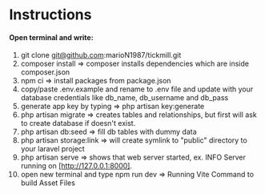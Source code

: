 # Instructions

#### Open terminal and write:

1. git clone git@github.com:marioN1987/tickmill.git
2. composer install => composer installs dependencies which are inside composer.json
3. npm ci => install packages from package.json
4. copy/paste .env.example and rename to .env file and update with your database credentials like db_name, db_username and db_pass
5. generate app key by typing => php artisan key:generate
6. php artisan migrate => creates tables and relationships, but first will ask to create database if doesn't exist.
7. php artisan db:seed => fill db tables with dummy data
8. php artisan storage:link => will create symlink to "public" directory to your laravel project
9. php artisan serve => shows that web server started, ex. INFO  Server running on [http://127.0.0.1:8000].
10. open new terminal and type npm run dev => Running Vite Command to build Asset Files
